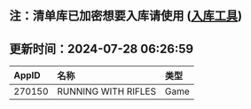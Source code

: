 ## 注：清单库已加密想要入库请使用 ([入库工具](https://github.com/BlankTMing/ManifestAutoUpdate/releases))

## 更新时间：2024-07-28 06:26:59
| AppID | 名称 | 类型  |
| :-------------------- | :----------------------------- | :----------- |
| 270150 | RUNNING WITH RIFLES| Game |
